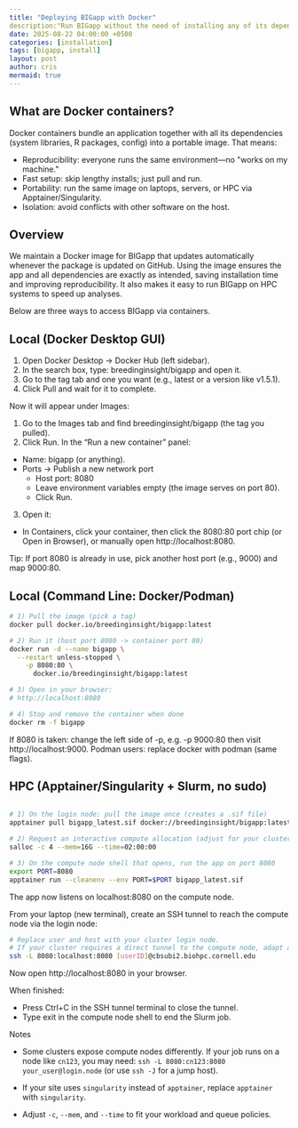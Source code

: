 ```yaml
---
title: "Deploying BIGapp with Docker"
description:"Run BIGapp without the need of installing any of its dependencies"
date: 2025-08-22 04:00:00 +0500
categories: [installation]
tags: [bigapp, install]
layout: post
author: cris
mermaid: true
---
```


## What are Docker containers?

Docker containers bundle an application together with all its dependencies (system libraries, R packages, config) into a portable image. That means:

* Reproducibility: everyone runs the same environment—no "works on my machine."
* Fast setup: skip lengthy installs; just pull and run.
* Portability: run the same image on laptops, servers, or HPC via Apptainer/Singularity.
* Isolation: avoid conflicts with other software on the host.

## Overview

We maintain a Docker image for BIGapp that updates automatically whenever the package is updated on GitHub. Using the image ensures the app and all dependencies are exactly as intended, saving installation time and improving reproducibility. It also makes it easy to run BIGapp on HPC systems to speed up analyses.

Below are three ways to access BIGapp via containers.

## Local (Docker Desktop GUI)

1. Open Docker Desktop → Docker Hub (left sidebar).
2. In the search box, type: breedinginsight/bigapp and open it.
3. Go to the tag tab and one you want (e.g., latest or a version like v1.5.1).
4. Click Pull and wait for it to complete.

Now it will appear under Images:

1. Go to the Images tab and find breedinginsight/bigapp (the tag you pulled).
2. Click Run. In the “Run a new container” panel:
* Name: bigapp (or anything).
* Ports → Publish a new network port
  * Host port: 8080
  * Leave environment variables empty (the image serves on port 80).
  * Click Run.

3. Open it:

* In Containers, click your container, then click the 8080:80 port chip (or Open in Browser), or manually open http://localhost:8080.

Tip: If port 8080 is already in use, pick another host port (e.g., 9000) and map 9000:80.

## Local (Command Line: Docker/Podman)

```bash
# 1) Pull the image (pick a tag)
docker pull docker.io/breedinginsight/bigapp:latest

# 2) Run it (host port 8080 -> container port 80)
docker run -d --name bigapp \
  --restart unless-stopped \
    -p 8080:80 \
      docker.io/breedinginsight/bigapp:latest

# 3) Open in your browser:
# http://localhost:8080

# 4) Stop and remove the container when done
docker rm -f bigapp
```

If 8080 is taken: change the left side of -p, e.g. -p 9000:80 then visit http://localhost:9000.
Podman users: replace docker with podman (same flags).

## HPC (Apptainer/Singularity + Slurm, no sudo)

```bash

# 1) On the login node: pull the image once (creates a .sif file)
apptainer pull bigapp_latest.sif docker://breedinginsight/bigapp:latest

# 2) Request an interactive compute allocation (adjust for your cluster)
salloc -c 4 --mem=16G --time=02:00:00

# 3) On the compute node shell that opens, run the app on port 8080
export PORT=8080
apptainer run --cleanenv --env PORT=$PORT bigapp_latest.sif
```

The app now listens on localhost:8080 on the compute node.

From your laptop (new terminal), create an SSH tunnel to reach the compute node via the login node:

```bash
# Replace user and host with your cluster login node.
# If your cluster requires a direct tunnel to the compute node, adapt accordingly.
ssh -L 8080:localhost:8080 [userID]@cbsubi2.biohpc.cornell.edu
```

Now open http://localhost:8080 in your browser.

When finished:

* Press Ctrl+C in the SSH tunnel terminal to close the tunnel.
* Type exit in the compute node shell to end the Slurm job.

Notes
* Some clusters expose compute nodes differently. If your job runs on a node like `cn123`, you may need: `ssh -L 8080:cn123:8080 your_user@login.node` (or use `ssh -J` for a jump host).

* If your site uses `singularity` instead of `apptainer`, replace `apptainer` with `singularity`.
* Adjust `-c`, `--mem`, and `--time` to fit your workload and queue policies.
